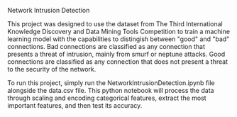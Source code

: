Network Intrusion Detection

This project was designed to use the dataset from The Third International Knowledge Discovery and Data Mining Tools Competition to train a machine learning model with the capabilities to distingish between "good" and "bad" connections. Bad connections are classified as any connection that presents a threat of intrusion, mainly from smurf or neptune attacks. Good connections are classified as any connection that does not present a threat to the security of the network. 

To run this project, simply run the NetworkIntrusionDetection.ipynb file alongside the data.csv file. This python notebook will process the data through scaling and encoding categorical features, extract the most important features, and then test its accuracy.
